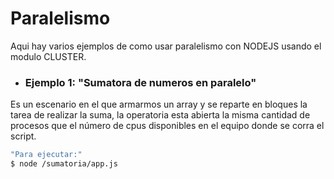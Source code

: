 # Paralelismo

Aqui hay varios ejemplos de como usar paralelismo con NODEJS usando el modulo CLUSTER.

- ### Ejemplo 1: "Sumatora de numeros en paralelo"
Es un escenario en el que armarmos un array y se reparte en bloques la tarea de realizar la suma, la operatoria esta abierta la misma 
cantidad de procesos que el número de cpus disponibles en el equipo donde se corra el script.

```sh
"Para ejecutar:"
$ node /sumatoria/app.js
```
